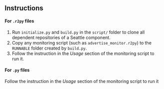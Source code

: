## Instructions

#### For ```.r2py``` files
1. Run ```initialize.py``` and ```build.py``` in the ```script/``` folder to clone all dependent repositories of a Seattle component. 
2. Copy any monitoring script (such as ```advertise_monitor.r2py```) to the ```RUNNABLE``` folder created by ```build.py```. 
3. Follow the instruction in the _Usage_ section of the monitoring script to run it. 

#### For ```.py``` files
 Follow the instruction in the _Usage_ section of the monitoring script to run it